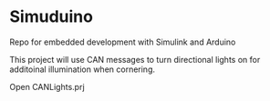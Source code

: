 # Simuduino
Repo for embedded development with Simulink and Arduino

This project will use CAN messages to turn directional lights on for additoinal illumination when cornering.

Open CANLights.prj